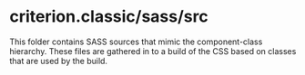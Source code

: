 # criterion.classic/sass/src

This folder contains SASS sources that mimic the component-class hierarchy. These files
are gathered in to a build of the CSS based on classes that are used by the build.
